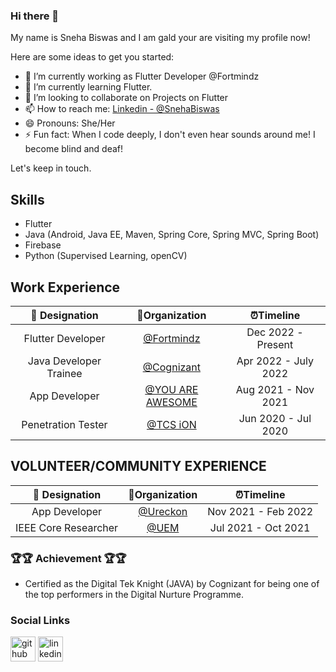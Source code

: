 ### Hi there 👋

My name is Sneha Biswas and I am gald your are visiting my profile now! 

Here are some ideas to get you started:

- 🔭 I’m currently working as Flutter Developer @Fortmindz 
- 🌱 I’m currently learning Flutter.
- 👯 I’m looking to collaborate on Projects on Flutter
- 📫 How to reach me: [Linkedin - @SnehaBiswas](https://www.linkedin.com/in/sneha--biswas/)
- 😄 Pronouns: She/Her
- ⚡ Fun fact: When I code deeply, I don't even hear sounds around me! I become blind and deaf! 

Let's keep in touch. 

## Skills

- Flutter
- Java (Android, Java EE, Maven, Spring Core, Spring MVC, Spring Boot)
- Firebase
- Python (Supervised Learning, openCV)



## Work Experience

| 💼 Designation |  🏢Organization | ⏰Timeline  |
| :-: | :-: | :-: |
|  Flutter Developer  | [@Fortmindz](#) | Dec 2022 - Present |
|  Java Developer Trainee | [@Cognizant](#) | Apr 2022 - July 2022 |
|  App Developer | [@YOU ARE AWESOME](#) | Aug 2021 - Nov 2021 |
| Penetration Tester | [@TCS iON](#) | Jun 2020 - Jul 2020 |


## VOLUNTEER/COMMUNITY EXPERIENCE

| 💼 Designation |  🏢Organization | ⏰Timeline  |
| :-: | :-: | :-: |
|  App Developer  | [@Ureckon](#) | Nov 2021 - Feb 2022 |
|  IEEE Core Researcher | [@UEM](#) | Jul 2021 - Oct 2021 |


### 🏆🏆 Achievement 🏆🏆
<ul>
<li>Certified as the Digital Tek Knight (JAVA) by Cognizant for being one of the top performers in the Digital Nurture Programme.</li>
</ul>  


### Social Links
<p align="center">

[<img src='https://cdn.jsdelivr.net/npm/simple-icons@3.0.1/icons/github.svg' alt='github' height='40'>](https://github.com/Sneha2407) 
[<img src='https://cdn.jsdelivr.net/npm/simple-icons@3.0.1/icons/linkedin.svg' alt='linkedin' height='40'>](https://www.linkedin.com/in/sneha--biswas/) 


</p>

<!--
- 🤔 I’m looking for help with ...
- 💬 Ask me about ...

--!>
